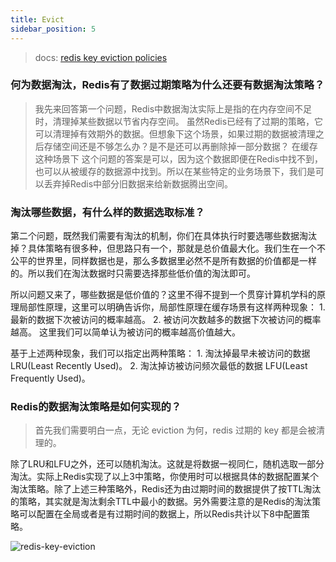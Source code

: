 ```yaml
---
title: Evict
sidebar_position: 5
---
```



> docs: [redis key eviction policies](https://redis.io/docs/manual/eviction/#:~:text=Key%20eviction%20Overview%20of%20Redis%20key%20eviction%20policies,the%20default%20behavior%20for%20the%20popular%20memcached%20system.)




### 何为数据淘汰，Redis有了数据过期策略为什么还要有数据淘汰策略？

> 我先来回答第一个问题，Redis中数据淘汰实际上是指的在内存空间不足时，清理掉某些数据以节省内存空间。 虽然Redis已经有了过期的策略，它可以清理掉有效期外的数据。但想象下这个场景，如果过期的数据被清理之后存储空间还是不够怎么办？是不是还可以再删除掉一部分数据？ 在缓存这种场景下 这个问题的答案是可以，因为这个数据即便在Redis中找不到，也可以从被缓存的数据源中找到。所以在某些特定的业务场景下，我们是可以丢弃掉Redis中部分旧数据来给新数据腾出空间。





### 淘汰哪些数据，有什么样的数据选取标准？

第二个问题，既然我们需要有淘汰的机制，你们在具体执行时要选哪些数据淘汰掉？具体策略有很多种，但思路只有一个，那就是总价值最大化。我们生在一个不公平的世界里，同样数据也是，那么多数据里必然不是所有数据的价值都是一样的。所以我们在淘汰数据时只需要选择那些低价值的淘汰即可。

所以问题又来了，哪些数据是低价值的？这里不得不提到一个贯穿计算机学科的原理局部性原理，这里可以明确告诉你，局部性原理在缓存场景有这样两种现象：
    1. 最新的数据下次被访问的概率越高。 
    2. 被访问次数越多的数据下次被访问的概率越高。 这里我们可以简单认为被访问的概率越高价值越大。

基于上述两种现象，我们可以指定出两种策略：
    1. 淘汰掉最早未被访问的数据 LRU(Least Recently Used)。
    2. 淘汰掉访被访问频次最低的数据 LFU(Least Frequently Used)。


### Redis的数据淘汰策略是如何实现的？


> 首先我们需要明白一点，无论 eviction 为何，redis 过期的 key 都是会被清理的。

除了LRU和LFU之外，还可以随机淘汰。这就是将数据一视同仁，随机选取一部分淘汰。实际上Redis实现了以上3中策略，你使用时可以根据具体的数据配置某个淘汰策略。除了上述三种策略外，Redis还为由过期时间的数据提供了按TTL淘汰的策略，其实就是淘汰剩余TTL中最小的数据。另外需要注意的是Redis的淘汰策略可以配置在全局或者是有过期时间的数据上，所以Redis共计以下8中配置策略。



![redis-key-eviction](/images/redis-key-eviction.jpg)